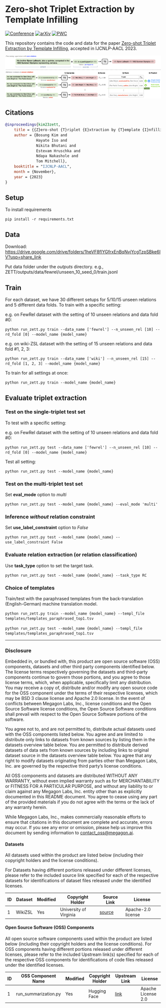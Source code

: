 # Zero-shot Triplet Extraction by Template Infilling

[![Conference](https://img.shields.io/badge/ijcnlp--aacl-2023-red)]()
[![arXiv](https://img.shields.io/badge/arxiv-2212.10708-success)](https://arxiv.org/abs/2212.10708)
[![PWC](https://img.shields.io/endpoint.svg?url=https://paperswithcode.com/badge/zero-shot-triplet-extraction-by-template/zero-shot-relation-triplet-extraction-on)](https://paperswithcode.com/sota/zero-shot-relation-triplet-extraction-on?p=zero-shot-triplet-extraction-by-template)

This repository contains the code and data for the paper [Zero-shot Triplet Extraction by Template Infilling](https://arxiv.org/abs/2212.10708), accepted in IJCNLP-AACL 2023.

![ZETT](./img/zett.png)

## Citations

```bibtex
@inproceedings{kim23zett,
    title = {{Z}ero-shot {T}riplet {E}xtraction by {T}emplate {I}nfilling},
    author = {Bosung Kim and
              Hayate Iso and
              Nikita Bhutani and
              Estevam Hruschka and
              Ndapa Nakashole and
              Tom Mitchell},
    booktitle = "IJCNLP-AACL",
    month = {November},
    year = {2023}
}
```

## Setup
To install requirements
```
pip install -r requirements.txt
```

## Data
Download: https://drive.google.com/drive/folders/1heVF8flYGfrxEnBqNvjYcgTzpSBke6IV?usp=share_link

Put data folder under the *outputs* directory. e.g., ZETT/outputs/data/fewrel/unseen_10_seed_0/train.jsonl


## Train
For each dataset, we have 30 different setups for 5/10/15 unseen relations and 5 different data folds. To train with a specific setting:

e.g. on FewRel dataset with the setting of 10 unseen relations and data fold #0:
```
python run_zett.py train --data_name ['fewrel'] --n_unseen_rel [10] --rd_fold [0] --model_name {model_name}
```

e.g. on wiki-ZSL dataset with the setting of 15 unseen relations and data fold #1, 2, 3:
```
python run_zett.py train --data_name ['wiki'] --n_unseen_rel [15] --rd_fold [1, 2, 3] --model_name {model_name}
```

To train for all settings at once:  
```
python run_zett.py train --model_name {model_name}
```


## Evaluate triplet extraction

### Test on the single-triplet test set

To test with a specific setting:

e.g. on FewRel dataset with the setting of 10 unseen relations and data fold #0:
```
python run_zett.py test --data_name ['fewrel'] --n_unseen_rel [10] --rd_fold [0] --model_name {model_name}
```

Test all setting: 
```
python run_zett.py test --model_name {model_name}
```

### Test on the multi-triplet test set
Set **eval_mode** option to *multi*
```
python run_zett.py test --model_name {model_name} --eval_mode 'multi'
```

### Inference *without* relation constraint
Set **use_label_constraint** option to *False*
```
python run_zett.py test --model_name {model_name} --use_label_constraint False
```



### Evaluate relation extraction (or relation classification)

Use **task_type** option to set the target task.

```
python run_zett.py test --model_name {model_name} --task_type RC
```

### Choice of templates

Train/test with the paraphrased templates from the back-translation (English-German) machine translation model.
```
python run_zett.py train --model_name {model_name} --templ_file templates/templates_paraphrased_top1.tsv

python run_zett.py test --model_name {model_name} --templ_file templates/templates_paraphrased_top1.tsv
```

---

### Disclosure 
Embedded in, or bundled with, this product are open source software (OSS) components, datasets and other third party components identified below. The license terms respectively governing the datasets and third-party components continue to govern those portions, and you agree to those license terms, which, when applicable, specifically limit any distribution. You may receive a copy of, distribute and/or modify any open source code for the OSS component under the terms of their respective licenses, which may be BSD 3 clause license and Apache 2.0 license. In the event of conflicts between Megagon Labs, Inc., license conditions and the Open Source Software license conditions, the Open Source Software conditions shall prevail with respect to the Open Source Software portions of the software. 

You agree not to, and are not permitted to, distribute actual datasets used with the OSS components listed below. You agree and are limited to distribute only links to datasets from known sources by listing them in the datasets overview table below. You are permitted to distribute derived datasets of data sets from known sources by including links to original dataset source in the datasets overview table below. You agree that any right to modify datasets originating from parties other than Megagon Labs, Inc. are governed by the respective third party’s license conditions. 

All OSS components and datasets are distributed WITHOUT ANY WARRANTY, without even implied warranty such as for MERCHANTABILITY or FITNESS FOR A PARTICULAR PURPOSE, and without any liability to or claim against any Megagon Labs, Inc. entity other than as explicitly documented in this README document. You agree to cease using any part of the provided materials if you do not agree with the terms or the lack of any warranty herein.

While Megagon Labs, Inc., makes commercially reasonable efforts to ensure that citations in this document are complete and accurate, errors may occur. If you see any error or omission, please help us improve this document by sending information to contact_oss@megagon.ai.


#### Datasets
All datasets used within the product are listed below (including their copyright holders and the license conditions).

For Datasets having different portions released under different licenses, please refer to the included source link specified for each of the respective datasets for identifications of dataset files released under the identified licenses.


| ID  | Dataset | Modified | Copyright Holder       | Source Link                                                       | License            | 
|-----|---------|----------|------------------------|-------------------------------------------------------------------|--------------------|
| 1   | WikiZSL | Yes      | University of Virginia | [source](https://github.com/UKPLab/emnlp2017-relation-extraction) | Apache-2.0 license |

#### Open Source Software (OSS) Components 
All open source software components used within the product are listed below (including their copyright holders and the license conditions).
For OSS components having different portions released under different licenses, please refer to the included Upstream link(s) specified for each of the respective OSS components for identifications of code files released under the identified licenses.

| ID  | OSS Component Name   | Modified | Copyright Holder | Upstream Link                                                                                                       | License            | 
|-----|----------------------|----------|------------------|---------------------------------------------------------------------------------------------------------------------|--------------------|
| 1   | run_summarization.py | Yes      | Hugging Face     | [link](https://github.com/huggingface/transformers/blob/v4.7.0/examples/pytorch/summarization/run_summarization.py) | Apache License 2.0 |
